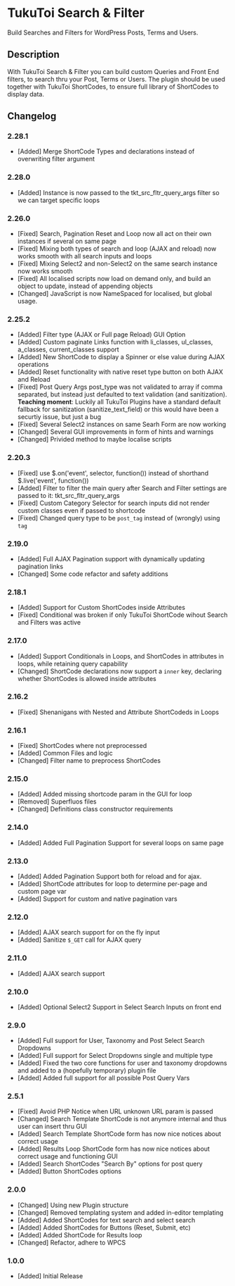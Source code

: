# TukuToi Search & Filter

Build Searches and Filters for WordPress Posts, Terms and Users.

## Description

With TukuToi Search & Filter you can build custom Queries and Front End filters, to search thru your Post, Terms or Users.
The plugin should be used together with TukuToi ShortCodes, to ensure full library of ShortCodes to display data.

## Changelog 

### 2.28.1
* [Added] Merge ShortCode Types and declarations instead of overwriting filter argument

### 2.28.0
* [Added] Instance is now passed to the tkt_src_fltr_query_args filter so we can target specific loops

### 2.26.0
* [Fixed] Search, Pagination Reset and Loop now all act on their own instances if several on same page
* [Fixed] Mixing both types of search and loop (AJAX and reload) now works smooth with all search inputs and loops
* [Fixed] Mixing Select2 and non-Select2 on the same search instance now works smooth
* [Fixed] All localised scripts now load on demand only, and build an object to update, instead of appending objects
* [Changed] JavaScript is now NameSpaced for localised, but global usage.

### 2.25.2
* [Added] Filter type (AJAX or Full page Reload) GUI Option
* [Added] Custom paginate Links function with li_classes, ul_classes, a_classes, current_classes support
* [Added] New ShortCode to display a Spinner or else value during AJAX operations
* [Added] Reset functionality with native reset type button on both AJAX and Reload
* [Fixed] Post Query Args post_type was not validated to array if comma separated, but instead just defaulted to text validation (and sanitization). **Teaching moment**: Luckily all TukuToi Plugins have a standard default fallback for sanitization (sanitize_text_field) or this would have been a securtiy issue, but just a bug
* [Fixed] Several Select2 instances on same Searh Form are now working
* [Changed] Several GUI improvements in form of hints and warnings
* [Changed] Privided method to maybe localise scripts

### 2.20.3
* [Fixed] use $.on('event', selector, function()) instead of shorthand $.live('event', function())
* [Added] Filter to filter the main query after Search and Filter settings are passed to it: tkt_src_fltr_query_args
* [Fixed] Custom Category Selector for search inputs did not render custom classes even if passed to shortcode
* [Fixed] Changed query type to be `post_tag` instead of (wrongly) using `tag`

### 2.19.0
* [Added] Full AJAX Pagination support with dynamically updating pagination links
* [Changed] Some code refactor and safety additions

### 2.18.1
* [Added] Support for Custom ShortCodes inside Attributes
* [Fixed] Conditional was broken if only TukuToi ShortCode wihout Search and Filters was active

### 2.17.0
* [Added] Support Conditionals in Loops, and ShortCodes in attributes in loops, while retaining query capability
* [Changed] ShortCode declarations now support a `inner` key, declaring whether ShortCodes is allowed inside attributes

### 2.16.2 
* [Fixed] Shenanigans with Nested and Attribute ShortCodeds in Loops

### 2.16.1
* [Fixed] ShortCodes where not preprocessed
* [Added] Common Files and logic
* [Changed] Filter name to preprocess ShortCodes

### 2.15.0 
* [Added] Added missing shortcode param in the GUI for loop
* [Removed] Superfluos files
* [Changed] Definitions class constructor requirements

### 2.14.0 
* [Added] Added Full Pagination Support for several loops on same page

### 2.13.0 
* [Added] Added Pagination Support both for reload and for ajax.
* [Added] ShortCode attributes for loop to determine per-page and custom page var 
* [Added] Support for custom and native pagination vars

### 2.12.0 
* [Added] AJAX search support for on the fly input
* [Added] Sanitize `$_GET` call for AJAX query

### 2.11.0 
* [Added] AJAX search support

### 2.10.0 
* [Added] Optional Select2 Support in Select Search Inputs on front end

### 2.9.0 
* [Added] Full support for User, Taxonomy and Post Select Search Dropdowns
* [Added] Full support for Select Dropdowns single and multiple type
* [Added] Fixed the two core functions for user and taxonomy dropdowns and added to a (hopefully temporary) plugin file
* [Added] Added full support for all possible Post Query Vars

### 2.5.1 
* [Fixed] Avoid PHP Notice when URL unknown URL param is passed
* [Changed] Search Template ShortCode is not anymore internal and thus user can insert thru GUI
* [Added] Search Template ShortCode form has now nice notices about correct usage
* [Added] Results Loop ShortCode form has now nice notices about correct usage and functioning GUI
* [Added] Search ShortCodes "Search By" options for post query
* [Added] Button ShortCodes options

### 2.0.0 
* [Changed] Using new Plugin structure
* [Changed] Removed templating system and added in-editor templating
* [Added] Added ShortCodes for text search and select search
* [Added] Added ShortCodes for Buttons (Reset, Submit, etc)
* [Added] Added ShortCode for Results loop
* [Changed] Refactor, adhere to WPCS

### 1.0.0 
* [Added] Initial Release
